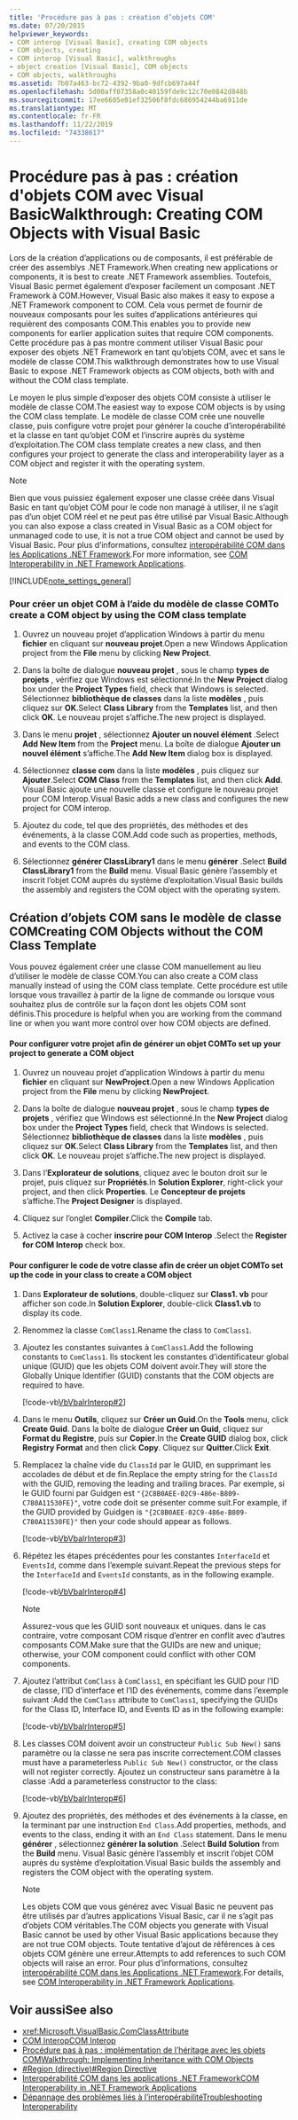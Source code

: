 ```yaml
---
title: 'Procédure pas à pas : création d’objets COM'
ms.date: 07/20/2015
helpviewer_keywords:
- COM interop [Visual Basic], creating COM objects
- COM objects, creating
- COM interop [Visual Basic], walkthroughs
- object creation [Visual Basic], COM objects
- COM objects, walkthroughs
ms.assetid: 7b07a463-bc72-4392-9ba0-9dfcb697a44f
ms.openlocfilehash: 5d00aff07358a0c40159fde9c12c70e0842d848b
ms.sourcegitcommit: 17ee6605e01ef32506f8fdc686954244ba6911de
ms.translationtype: MT
ms.contentlocale: fr-FR
ms.lasthandoff: 11/22/2019
ms.locfileid: "74338617"
---
```

# <a name="walkthrough-creating-com-objects-with-visual-basic"></a><span data-ttu-id="1045c-102">Procédure pas à pas : création d'objets COM avec Visual Basic</span><span class="sxs-lookup"><span data-stu-id="1045c-102">Walkthrough: Creating COM Objects with Visual Basic</span></span>
<span data-ttu-id="1045c-103">Lors de la création d’applications ou de composants, il est préférable de créer des assemblys .NET Framework.</span><span class="sxs-lookup"><span data-stu-id="1045c-103">When creating new applications or components, it is best to create .NET Framework assemblies.</span></span> <span data-ttu-id="1045c-104">Toutefois, Visual Basic permet également d’exposer facilement un composant .NET Framework à COM.</span><span class="sxs-lookup"><span data-stu-id="1045c-104">However, Visual Basic also makes it easy to expose a .NET Framework component to COM.</span></span> <span data-ttu-id="1045c-105">Cela vous permet de fournir de nouveaux composants pour les suites d’applications antérieures qui requièrent des composants COM.</span><span class="sxs-lookup"><span data-stu-id="1045c-105">This enables you to provide new components for earlier application suites that require COM components.</span></span> <span data-ttu-id="1045c-106">Cette procédure pas à pas montre comment utiliser Visual Basic pour exposer des objets .NET Framework en tant qu’objets COM, avec et sans le modèle de classe COM.</span><span class="sxs-lookup"><span data-stu-id="1045c-106">This walkthrough demonstrates how to use Visual Basic to expose .NET Framework objects as COM objects, both with and without the COM class template.</span></span>  
  
 <span data-ttu-id="1045c-107">Le moyen le plus simple d’exposer des objets COM consiste à utiliser le modèle de classe COM.</span><span class="sxs-lookup"><span data-stu-id="1045c-107">The easiest way to expose COM objects is by using the COM class template.</span></span> <span data-ttu-id="1045c-108">Le modèle de classe COM crée une nouvelle classe, puis configure votre projet pour générer la couche d’interopérabilité et la classe en tant qu’objet COM et l’inscrire auprès du système d’exploitation.</span><span class="sxs-lookup"><span data-stu-id="1045c-108">The COM class template creates a new class, and then configures your project to generate the class and interoperability layer as a COM object and register it with the operating system.</span></span>  
  
> [!NOTE]
> <span data-ttu-id="1045c-109">Bien que vous puissiez également exposer une classe créée dans Visual Basic en tant qu’objet COM pour le code non managé à utiliser, il ne s’agit pas d’un objet COM réel et ne peut pas être utilisé par Visual Basic.</span><span class="sxs-lookup"><span data-stu-id="1045c-109">Although you can also expose a class created in Visual Basic as a COM object for unmanaged code to use, it is not a true COM object and cannot be used by Visual Basic.</span></span> <span data-ttu-id="1045c-110">Pour plus d’informations, consultez [interopérabilité COM dans les Applications .NET Framework](../../../visual-basic/programming-guide/com-interop/com-interoperability-in-net-framework-applications.md).</span><span class="sxs-lookup"><span data-stu-id="1045c-110">For more information, see [COM Interoperability in .NET Framework Applications](../../../visual-basic/programming-guide/com-interop/com-interoperability-in-net-framework-applications.md).</span></span>  
  
[!INCLUDE[note_settings_general](~/includes/note-settings-general-md.md)]  
  
### <a name="to-create-a-com-object-by-using-the-com-class-template"></a><span data-ttu-id="1045c-111">Pour créer un objet COM à l’aide du modèle de classe COM</span><span class="sxs-lookup"><span data-stu-id="1045c-111">To create a COM object by using the COM class template</span></span>  
  
1. <span data-ttu-id="1045c-112">Ouvrez un nouveau projet d’application Windows à partir du menu **fichier** en cliquant sur **nouveau projet**.</span><span class="sxs-lookup"><span data-stu-id="1045c-112">Open a new Windows Application project from the **File** menu by clicking **New Project**.</span></span>  
  
2. <span data-ttu-id="1045c-113">Dans la boîte de dialogue **nouveau projet** , sous le champ **types de projets** , vérifiez que Windows est sélectionné.</span><span class="sxs-lookup"><span data-stu-id="1045c-113">In the **New Project** dialog box under the **Project Types** field, check that Windows is selected.</span></span> <span data-ttu-id="1045c-114">Sélectionnez **bibliothèque de classes** dans la liste **modèles** , puis cliquez sur **OK**.</span><span class="sxs-lookup"><span data-stu-id="1045c-114">Select **Class Library** from the **Templates** list, and then click **OK**.</span></span> <span data-ttu-id="1045c-115">Le nouveau projet s’affiche.</span><span class="sxs-lookup"><span data-stu-id="1045c-115">The new project is displayed.</span></span>  
  
3. <span data-ttu-id="1045c-116">Dans le menu **projet** , sélectionnez **Ajouter un nouvel élément** .</span><span class="sxs-lookup"><span data-stu-id="1045c-116">Select **Add New Item** from the **Project** menu.</span></span> <span data-ttu-id="1045c-117">La boîte de dialogue **Ajouter un nouvel élément** s’affiche.</span><span class="sxs-lookup"><span data-stu-id="1045c-117">The **Add New Item** dialog box is displayed.</span></span>  
  
4. <span data-ttu-id="1045c-118">Sélectionnez **classe com** dans la liste **modèles** , puis cliquez sur **Ajouter**.</span><span class="sxs-lookup"><span data-stu-id="1045c-118">Select **COM Class** from the **Templates** list, and then click **Add**.</span></span> <span data-ttu-id="1045c-119">Visual Basic ajoute une nouvelle classe et configure le nouveau projet pour COM Interop.</span><span class="sxs-lookup"><span data-stu-id="1045c-119">Visual Basic adds a new class and configures the new project for COM interop.</span></span>  
  
5. <span data-ttu-id="1045c-120">Ajoutez du code, tel que des propriétés, des méthodes et des événements, à la classe COM.</span><span class="sxs-lookup"><span data-stu-id="1045c-120">Add code such as properties, methods, and events to the COM class.</span></span>  
  
6. <span data-ttu-id="1045c-121">Sélectionnez **générer ClassLibrary1** dans le menu **générer** .</span><span class="sxs-lookup"><span data-stu-id="1045c-121">Select **Build ClassLibrary1** from the **Build** menu.</span></span> <span data-ttu-id="1045c-122">Visual Basic génère l’assembly et inscrit l’objet COM auprès du système d’exploitation.</span><span class="sxs-lookup"><span data-stu-id="1045c-122">Visual Basic builds the assembly and registers the COM object with the operating system.</span></span>  
  
## <a name="creating-com-objects-without-the-com-class-template"></a><span data-ttu-id="1045c-123">Création d’objets COM sans le modèle de classe COM</span><span class="sxs-lookup"><span data-stu-id="1045c-123">Creating COM Objects without the COM Class Template</span></span>  
 <span data-ttu-id="1045c-124">Vous pouvez également créer une classe COM manuellement au lieu d’utiliser le modèle de classe COM.</span><span class="sxs-lookup"><span data-stu-id="1045c-124">You can also create a COM class manually instead of using the COM class template.</span></span> <span data-ttu-id="1045c-125">Cette procédure est utile lorsque vous travaillez à partir de la ligne de commande ou lorsque vous souhaitez plus de contrôle sur la façon dont les objets COM sont définis.</span><span class="sxs-lookup"><span data-stu-id="1045c-125">This procedure is helpful when you are working from the command line or when you want more control over how COM objects are defined.</span></span>  
  
#### <a name="to-set-up-your-project-to-generate-a-com-object"></a><span data-ttu-id="1045c-126">Pour configurer votre projet afin de générer un objet COM</span><span class="sxs-lookup"><span data-stu-id="1045c-126">To set up your project to generate a COM object</span></span>  
  
1. <span data-ttu-id="1045c-127">Ouvrez un nouveau projet d’application Windows à partir du menu **fichier** en cliquant sur **NewProject**.</span><span class="sxs-lookup"><span data-stu-id="1045c-127">Open a new Windows Application project from the **File** menu by clicking **NewProject**.</span></span>  
  
2. <span data-ttu-id="1045c-128">Dans la boîte de dialogue **nouveau projet** , sous le champ **types de projets** , vérifiez que Windows est sélectionné.</span><span class="sxs-lookup"><span data-stu-id="1045c-128">In the **New Project** dialog box under the **Project Types** field, check that Windows is selected.</span></span> <span data-ttu-id="1045c-129">Sélectionnez **bibliothèque de classes** dans la liste **modèles** , puis cliquez sur **OK**.</span><span class="sxs-lookup"><span data-stu-id="1045c-129">Select **Class Library** from the **Templates** list, and then click **OK**.</span></span> <span data-ttu-id="1045c-130">Le nouveau projet s’affiche.</span><span class="sxs-lookup"><span data-stu-id="1045c-130">The new project is displayed.</span></span>  
  
3. <span data-ttu-id="1045c-131">Dans l’**Explorateur de solutions**, cliquez avec le bouton droit sur le projet, puis cliquez sur **Propriétés**.</span><span class="sxs-lookup"><span data-stu-id="1045c-131">In **Solution Explorer**, right-click your project, and then click **Properties**.</span></span> <span data-ttu-id="1045c-132">Le **Concepteur de projets** s’affiche.</span><span class="sxs-lookup"><span data-stu-id="1045c-132">The **Project Designer** is displayed.</span></span>  
  
4. <span data-ttu-id="1045c-133">Cliquez sur l’onglet **Compiler**.</span><span class="sxs-lookup"><span data-stu-id="1045c-133">Click the **Compile** tab.</span></span>  
  
5. <span data-ttu-id="1045c-134">Activez la case à cocher **inscrire pour COM Interop** .</span><span class="sxs-lookup"><span data-stu-id="1045c-134">Select the **Register for COM Interop** check box.</span></span>  
  
#### <a name="to-set-up-the-code-in-your-class-to-create-a-com-object"></a><span data-ttu-id="1045c-135">Pour configurer le code de votre classe afin de créer un objet COM</span><span class="sxs-lookup"><span data-stu-id="1045c-135">To set up the code in your class to create a COM object</span></span>  
  
1. <span data-ttu-id="1045c-136">Dans **Explorateur de solutions**, double-cliquez sur **Class1. vb** pour afficher son code.</span><span class="sxs-lookup"><span data-stu-id="1045c-136">In **Solution Explorer**, double-click **Class1.vb** to display its code.</span></span>  
  
2. <span data-ttu-id="1045c-137">Renommez la classe `ComClass1`.</span><span class="sxs-lookup"><span data-stu-id="1045c-137">Rename the class to `ComClass1`.</span></span>  
  
3. <span data-ttu-id="1045c-138">Ajoutez les constantes suivantes à `ComClass1`.</span><span class="sxs-lookup"><span data-stu-id="1045c-138">Add the following constants to `ComClass1`.</span></span> <span data-ttu-id="1045c-139">Ils stockent les constantes d’identificateur global unique (GUID) que les objets COM doivent avoir.</span><span class="sxs-lookup"><span data-stu-id="1045c-139">They will store the Globally Unique Identifier (GUID) constants that the COM objects are required to have.</span></span>  
  
     [!code-vb[VbVbalrInterop#2](~/samples/snippets/visualbasic/VS_Snippets_VBCSharp/VbVbalrInterop/VB/Class1.vb#2)]  
  
4. <span data-ttu-id="1045c-140">Dans le menu **Outils**, cliquez sur **Créer un Guid**.</span><span class="sxs-lookup"><span data-stu-id="1045c-140">On the **Tools** menu, click **Create Guid**.</span></span> <span data-ttu-id="1045c-141">Dans la boîte de dialogue **Créer un Guid**, cliquez sur **Format du Registre**, puis sur **Copier**.</span><span class="sxs-lookup"><span data-stu-id="1045c-141">In the **Create GUID** dialog box, click **Registry Format** and then click **Copy**.</span></span> <span data-ttu-id="1045c-142">Cliquez sur **Quitter**.</span><span class="sxs-lookup"><span data-stu-id="1045c-142">Click **Exit**.</span></span>  
  
5. <span data-ttu-id="1045c-143">Remplacez la chaîne vide du `ClassId` par le GUID, en supprimant les accolades de début et de fin.</span><span class="sxs-lookup"><span data-stu-id="1045c-143">Replace the empty string for the `ClassId` with the GUID, removing the leading and trailing braces.</span></span> <span data-ttu-id="1045c-144">Par exemple, si le GUID fourni par Guidgen est `"{2C8B0AEE-02C9-486e-B809-C780A11530FE}"`, votre code doit se présenter comme suit.</span><span class="sxs-lookup"><span data-stu-id="1045c-144">For example, if the GUID provided by Guidgen is `"{2C8B0AEE-02C9-486e-B809-C780A11530FE}"` then your code should appear as follows.</span></span>  
  
     [!code-vb[VbVbalrInterop#3](~/samples/snippets/visualbasic/VS_Snippets_VBCSharp/VbVbalrInterop/VB/Class1.vb#3)]  
  
6. <span data-ttu-id="1045c-145">Répétez les étapes précédentes pour les constantes `InterfaceId` et `EventsId`, comme dans l’exemple suivant.</span><span class="sxs-lookup"><span data-stu-id="1045c-145">Repeat the previous steps for the `InterfaceId` and `EventsId` constants, as in the following example.</span></span>  
  
     [!code-vb[VbVbalrInterop#4](~/samples/snippets/visualbasic/VS_Snippets_VBCSharp/VbVbalrInterop/VB/Class1.vb#4)]  
  
    > [!NOTE]
    > <span data-ttu-id="1045c-146">Assurez-vous que les GUID sont nouveaux et uniques. dans le cas contraire, votre composant COM risque d’entrer en conflit avec d’autres composants COM.</span><span class="sxs-lookup"><span data-stu-id="1045c-146">Make sure that the GUIDs are new and unique; otherwise, your COM component could conflict with other COM components.</span></span>  
  
7. <span data-ttu-id="1045c-147">Ajoutez l’attribut `ComClass` à `ComClass1`, en spécifiant les GUID pour l’ID de classe, l’ID d’interface et l’ID des événements, comme dans l’exemple suivant :</span><span class="sxs-lookup"><span data-stu-id="1045c-147">Add the `ComClass` attribute to `ComClass1`, specifying the GUIDs for the Class ID, Interface ID, and Events ID as in the following example:</span></span>  
  
     [!code-vb[VbVbalrInterop#5](~/samples/snippets/visualbasic/VS_Snippets_VBCSharp/VbVbalrInterop/VB/Class1.vb#5)]  
  
8. <span data-ttu-id="1045c-148">Les classes COM doivent avoir un constructeur `Public Sub New()` sans paramètre ou la classe ne sera pas inscrite correctement.</span><span class="sxs-lookup"><span data-stu-id="1045c-148">COM classes must have a parameterless `Public Sub New()` constructor, or the class will not register correctly.</span></span> <span data-ttu-id="1045c-149">Ajoutez un constructeur sans paramètre à la classe :</span><span class="sxs-lookup"><span data-stu-id="1045c-149">Add a parameterless constructor to the class:</span></span>  
  
     [!code-vb[VbVbalrInterop#6](~/samples/snippets/visualbasic/VS_Snippets_VBCSharp/VbVbalrInterop/VB/Class1.vb#6)]  
  
9. <span data-ttu-id="1045c-150">Ajoutez des propriétés, des méthodes et des événements à la classe, en la terminant par une instruction `End Class`.</span><span class="sxs-lookup"><span data-stu-id="1045c-150">Add properties, methods, and events to the class, ending it with an `End Class` statement.</span></span> <span data-ttu-id="1045c-151">Dans le menu **générer** , sélectionnez **générer la solution** .</span><span class="sxs-lookup"><span data-stu-id="1045c-151">Select **Build Solution** from the **Build** menu.</span></span> <span data-ttu-id="1045c-152">Visual Basic génère l’assembly et inscrit l’objet COM auprès du système d’exploitation.</span><span class="sxs-lookup"><span data-stu-id="1045c-152">Visual Basic builds the assembly and registers the COM object with the operating system.</span></span>  
  
    > [!NOTE]
    > <span data-ttu-id="1045c-153">Les objets COM que vous générez avec Visual Basic ne peuvent pas être utilisés par d’autres applications Visual Basic, car il ne s’agit pas d’objets COM véritables.</span><span class="sxs-lookup"><span data-stu-id="1045c-153">The COM objects you generate with Visual Basic cannot be used by other Visual Basic applications because they are not true COM objects.</span></span> <span data-ttu-id="1045c-154">Toute tentative d’ajout de références à ces objets COM génère une erreur.</span><span class="sxs-lookup"><span data-stu-id="1045c-154">Attempts to add references to such COM objects will raise an error.</span></span> <span data-ttu-id="1045c-155">Pour plus d’informations, consultez [interopérabilité COM dans les Applications .NET Framework](../../../visual-basic/programming-guide/com-interop/com-interoperability-in-net-framework-applications.md).</span><span class="sxs-lookup"><span data-stu-id="1045c-155">For details, see [COM Interoperability in .NET Framework Applications](../../../visual-basic/programming-guide/com-interop/com-interoperability-in-net-framework-applications.md).</span></span>  
  
## <a name="see-also"></a><span data-ttu-id="1045c-156">Voir aussi</span><span class="sxs-lookup"><span data-stu-id="1045c-156">See also</span></span>

- <xref:Microsoft.VisualBasic.ComClassAttribute>
- [<span data-ttu-id="1045c-157">COM Interop</span><span class="sxs-lookup"><span data-stu-id="1045c-157">COM Interop</span></span>](../../../visual-basic/programming-guide/com-interop/index.md)
- [<span data-ttu-id="1045c-158">Procédure pas à pas : implémentation de l’héritage avec les objets COM</span><span class="sxs-lookup"><span data-stu-id="1045c-158">Walkthrough: Implementing Inheritance with COM Objects</span></span>](../../../visual-basic/programming-guide/com-interop/walkthrough-implementing-inheritance-with-com-objects.md)
- [<span data-ttu-id="1045c-159">#Region (directive)</span><span class="sxs-lookup"><span data-stu-id="1045c-159">#Region Directive</span></span>](../../../visual-basic/language-reference/directives/region-directive.md)
- [<span data-ttu-id="1045c-160">Interopérabilité COM dans les applications .NET Framework</span><span class="sxs-lookup"><span data-stu-id="1045c-160">COM Interoperability in .NET Framework Applications</span></span>](../../../visual-basic/programming-guide/com-interop/com-interoperability-in-net-framework-applications.md)
- [<span data-ttu-id="1045c-161">Dépannage des problèmes liés à l’interopérabilité</span><span class="sxs-lookup"><span data-stu-id="1045c-161">Troubleshooting Interoperability</span></span>](../../../visual-basic/programming-guide/com-interop/troubleshooting-interoperability.md)
